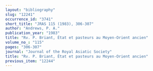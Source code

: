 ```yaml
---
layout: "bibliography"
slug: "12241"
occurrence_id: "3741"
short_title: "JRAS 115 (1983), 306-307"
author: "Andrews, P. A."
publication_year: "1983"
title: "Rv. P. Briant, État et pasteurs au Moyen-Orient ancien"
volume_no_: "115"
pages: "306-307"
journal: "Journal of the Royal Asiatic Society"
title: "Rv. P. Briant, État et pasteurs au Moyen-Orient ancien"
previous_item: "12244"
---
```

